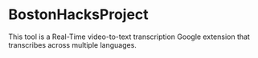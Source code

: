 # BostonHacksProject

This tool is a Real-Time video-to-text transcription Google extension that transcribes across multiple languages.
